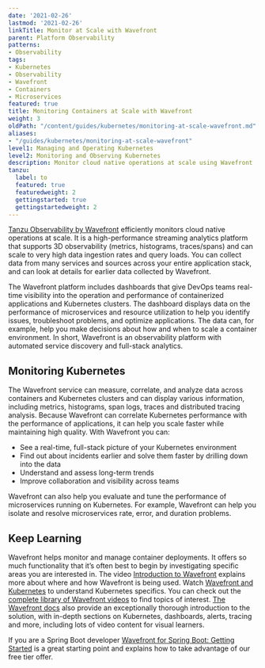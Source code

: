 ```yaml
---
date: '2021-02-26'
lastmod: '2021-02-26'
linkTitle: Monitor at Scale with Wavefront
parent: Platform Observability
patterns:
- Observability
tags:
- Kubernetes
- Observability
- Wavefront
- Containers
- Microservices
featured: true
title: Monitoring Containers at Scale with Wavefront
weight: 3
oldPath: "/content/guides/kubernetes/monitoring-at-scale-wavefront.md"
aliases:
- "/guides/kubernetes/monitoring-at-scale-wavefront"
level1: Managing and Operating Kubernetes
level2: Monitoring and Observing Kubernetes
description: Monitor cloud native operations at scale using Wavefront
tanzu:
  label: to
  featured: true
  featuredweight: 2
  gettingstarted: true
  gettingstartedweight: 2
---
```


[Tanzu Observability by Wavefront](https://tanzu.vmware.com/observability) efficiently monitors cloud native operations at scale. It is a high-performance streaming analytics platform that supports 3D observability (metrics, histograms, traces/spans) and can scale to very high data ingestion rates and query loads. You can collect data from many services and sources across your entire application stack, and can look at details for earlier data collected by Wavefront.

 The Wavefront platform includes dashboards that give DevOps teams real-time visibility into the operation and performance of containerized applications and Kubernetes clusters. The dashboard displays data on the performance of microservices and resource utilization to help you identify issues, troubleshoot problems, and optimize applications. The data can, for example, help you make decisions about how and when to scale a container environment. In short, Wavefront is an observability platform with automated service discovery and full-stack analytics.

## Monitoring Kubernetes 

The Wavefront service can measure, correlate, and analyze data across containers and Kubernetes clusters and can display various information, including metrics, histograms, span logs, traces and distributed tracing analysis. 
Because Wavefront can correlate Kubernetes performance with the performance of applications, it can help you scale faster while maintaining high quality. With Wavefront you can:

* See a real-time, full-stack picture of your Kubernetes environment
* Find out about incidents earlier and solve them faster by drilling down into the data
* Understand and assess long-term trends
* Improve collaboration and visibility across teams

Wavefront can also help you evaluate and tune the performance of microservices running on Kubernetes. For example, Wavefront can help you isolate and resolve microservices rate, error, and duration problems.

## Keep Learning

Wavefront helps monitor and manage container deployments. It offers so much functionality that it’s often best to begin by investigating specific areas you are interested in. The video [Introduction to Wavefront](https://tanzu.vmware.com/content/vmware-tanzu-observability-by-wavefront-videos/introduction-to-wavefront) explains more about where and how Wavefront is being used. Watch [Wavefront and Kubernetes](https://tanzu.vmware.com/content/vmware-tanzu-observability-by-wavefront-videos/wavefront-and-kubernetes) to understand Kubernetes specifics. You can check out the [complete library of Wavefront videos](https://tanzu.vmware.com/content/vmware-tanzu-observability-by-wavefront-videos) to find topics of interest. [The Wavefront docs](https://docs.wavefront.com/index.html) also provide an exceptionally thorough introduction to the solution, with in-depth sections on Kubernetes, dashboards, alerts, tracing and more, including lots of video content for visual learners.

If you are a Spring Boot developer [Wavefront for Spring Boot: Getting Started](/guides/spring/spring-wavefront-gs/) is a great starting point and explains how to take advantage of our free tier offer.